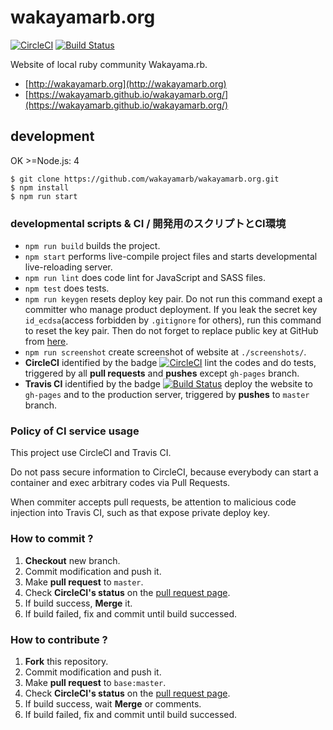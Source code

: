 # wakayamarb.org

[![CircleCI](https://circleci.com/gh/wakayamarb/wakayamarb.org/tree/master.svg?style=shield)](https://circleci.com/gh/wakayamarb/wakayamarb.org) [![Build Status](https://travis-ci.org/wakayamarb/wakayamarb.org.svg?branch=master)](https://travis-ci.org/wakayamarb/wakayamarb.org)

Website of local ruby community Wakayama.rb.
- [http://wakayamarb.org](http://wakayamarb.org)
- [https://wakayamarb.github.io/wakayamarb.org/](https://wakayamarb.github.io/wakayamarb.org/)

## development
OK >=Node.js: 4

```
$ git clone https://github.com/wakayamarb/wakayamarb.org.git
$ npm install
$ npm run start
```

### developmental scripts & CI / 開発用のスクリプトとCI環境

- `npm run build` builds the project.
- `npm start` performs live-compile project files and starts developmental live-reloading server.
- `npm run lint` does code lint for JavaScript and SASS files.
- `npm test` does tests.
- `npm run keygen` resets deploy key pair. Do not run this command exept a committer who manage product deployment. If you leak the secret key `id_ecdsa`(access forbidden by `.gitignore` for others), run this command to reset the key pair.
Then do not forget to replace public key at GitHub from [here](https://github.com/wakayamarb/wakayamarb.org/settings/keys).
- `npm run screenshot` create screenshot of website at `./screenshots/`.
- **CircleCI** identified by the badge [![CircleCI](https://circleci.com/gh/wakayamarb/wakayamarb.org/tree/master.svg?style=shield)](https://circleci.com/gh/wakayamarb/wakayamarb.org) lint the codes and do tests, triggered by all **pull requests** and **pushes** except `gh-pages` branch.
- **Travis CI** identified by the badge [![Build Status](https://travis-ci.org/wakayamarb/wakayamarb.org.svg?branch=master)](https://travis-ci.org/wakayamarb/wakayamarb.org) deploy the website to `gh-pages` and to the production server, triggered by **pushes** to `master` branch.

### Policy of CI service usage

This project use CircleCI and Travis CI.

Do not pass secure information to CircleCI, because everybody can start a container and exec arbitrary codes via Pull Requests.

When commiter accepts pull requests, be attention to malicious code injection into Travis CI, such as that expose private deploy key.

### How to commit ?

1. **Checkout** new branch.
1. Commit modification and push it.
1. Make **pull request** to `master`.
1. Check **CircleCI's status** on the [pull request page](https://github.com/wakayamarb/wakayamarb.org/pulls).
1. If build success, **Merge** it.
1. If build failed, fix and commit until build successed.

### How to contribute ?

1. **Fork** this repository.
1. Commit modification and push it.
1. Make **pull request** to `base:master`.
1. Check **CircleCI's status** on the [pull request page](https://github.com/wakayamarb/wakayamarb.org/pulls).
1. If build success, wait **Merge** or comments.
1. If build failed, fix and commit until build successed.
